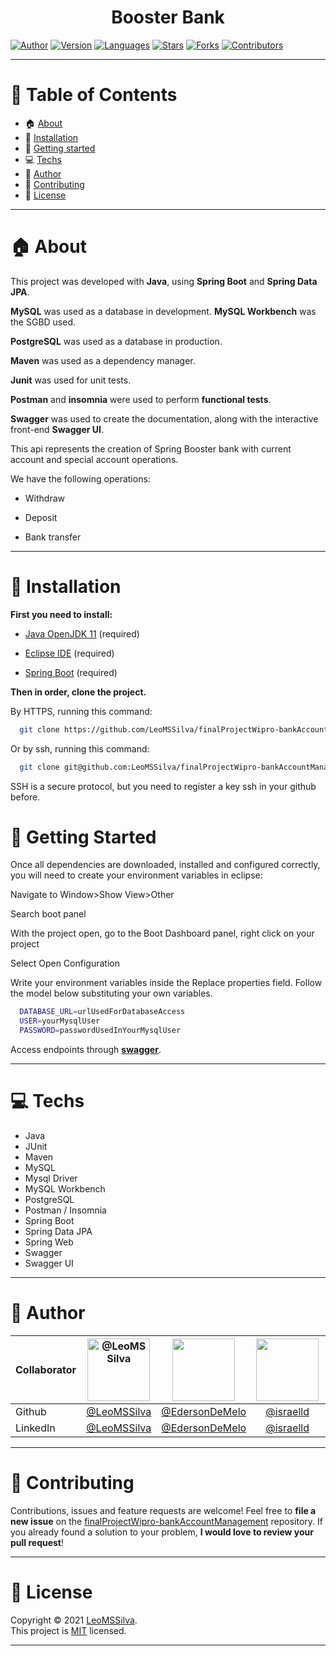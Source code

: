 <h1 align="center">Booster Bank
	<br/>
</h1>

[![Author](https://img.shields.io/badge/author-LeoMSSilva-blue?style=flat-square)](https://github.com/LeoMSSilva)
[![Version](https://img.shields.io/badge/version-1.0.0-blue.svg?cacheSeconds=2592000)](https://github.com/LeoMSSilva)
[![Languages](https://img.shields.io/github/languages/count/LeoMSSilva/finalProjectWipro-bankAccountManagement?color=blue&style=flat-square)](#)
[![Stars](https://img.shields.io/github/stars/LeoMSSilva/finalProjectWipro-bankAccountManagement?color=blue&style=flat-square)](https://github.com/LeoMSSilva/finalProjectWipro-bankAccountManagement/stargazers)
[![Forks](https://img.shields.io/github/forks/LeoMSSilva/finalProjectWipro-bankAccountManagement?color=blue&style=flat-square)](https://github.com/LeoMSSilva/finalProjectWipro-bankAccountManagement/network/members)
[![Contributors](https://img.shields.io/github/contributors/LeoMSSilva/finalProjectWipro-bankAccountManagement?color=blue&style=flat-square)](https://github.com/LeoMSSilva/finalProjectWipro-bankAccountManagement/graphs/contributors)

---

# :pushpin: Table of Contents

- :house: [About](#house-about)
- :dart: [Installation](#dart-installation)
- :rocket: [Getting started](#rocket-getting-started)
- :computer: [Techs](#computer-techs)
- :bust_in_silhouette: [Author](#bust_in_silhouette-author)
- :handshake: [Contributing](#handshake-contributing)
- :scroll: [License](#scroll-license)

---

# :house: About

This project was developed with **Java**, using **Spring Boot** and **Spring Data JPA**.

**MySQL** was used as a database in development. **MySQL Workbench** was the SGBD used.

**PostgreSQL** was used as a database in production.

**Maven** was used as a dependency manager.

**Junit** was used for unit tests.

**Postman** and **insomnia** were used to perform **functional tests**.

**Swagger** was used to create the documentation, along with the interactive front-end **Swagger UI**.

This api represents the creation of Spring Booster bank with current account and special account operations.

We have the following operations:

- Withdraw

- Deposit

- Bank transfer

---

# :dart: Installation

**First you need to install:**

- [Java OpenJDK 11](https://openjdk.java.net/projects/jdk/11) (required)

- [Eclipse IDE](https://www.eclipse.org/downloads) (required)

- [Spring Boot](https://spring.io/projects/spring-boot) (required)

**Then in order, clone the project.**

By HTTPS, running this command:

```bash
  git clone https://github.com/LeoMSSilva/finalProjectWipro-bankAccountManagement.git
```

Or by ssh, running this command:

```bash
  git clone git@github.com:LeoMSSilva/finalProjectWipro-bankAccountManagement.git
```

SSH is a secure protocol, but you need to register a key ssh in your github before.

# :rocket: Getting Started

Once all dependencies are downloaded, installed and configured correctly, you will need to create your environment variables in eclipse:

Navigate to Window>Show View>Other

Search boot panel

With the project open, go to the Boot Dashboard panel, right click on your project

Select Open Configuration

Write your environment variables inside the Replace properties field. Follow the model below substituting your own variables.

```bash
  DATABASE_URL=urlUsedForDatabaseAccess
  USER=yourMysqlUser
  PASSWORD=passwordUsedInYourMysqlUser
```

Access endpoints through **[swagger](https://booster-bank-api.herokuapp.com/swagger-ui/index.html)**.

---

# :computer: Techs

- Java
- JUnit
- Maven
- MySQL
- Mysql Driver
- MySQL Workbench
- PostgreSQL
- Postman / Insomnia
- Spring Boot
- Spring Data JPA
- Spring Web
- Swagger
- Swagger UI

---

# :bust_in_silhouette: Author

| Collaborator | <img src="https://github.com/LeoMSSilva.png" alt="@LeoMSSilva" width="100"/> |     <img src="https://github.com/EdersonDeMelo.png" width="100"/>     | <img src="https://github.com/israelld.png" width="100"/> |     <img src="https://github.com/jefersonfavero.png" width="100"/>      |     <img src="https://github.com/Nathybozzon.png" width="100"/>      |
| :----------- | :--------------------------------------------------------------------------: | :-------------------------------------------------------------------: | :------------------------------------------------------: | :---------------------------------------------------------------------: | :------------------------------------------------------------------: |
| Github       |                 [@LeoMSSilva](https://github.com/LeoMSSilva)                 |          [@EdersonDeMelo](https://github.com/EdersonDeMelo)           |         [@israelld](https://github.com/israelld)         |          [@jefersonfavero](https://github.com/jefersonfavero)           |            [@Nathybozzon](https://github.com/Nathybozzon)            |
| LinkedIn     |              [@LeoMSSilva](https://linkedin.com/in/LeoMSSilva)               | [@EdersonDeMelo](https://www.linkedin.com/in/ederson-machado-de-melo) | [@israelld](https://www.linkedin.com/in/israellimadias)  | [@jefersonfavero](https://www.linkedin.com/in/jeferson-favero-3a3b7ba6) | [@Nathybozzon](https://www.linkedin.com/in/nathalie-bozzon-32383256) |

---

# :handshake: Contributing

Contributions, issues and feature requests are welcome! Feel free to **file a new issue** on the [finalProjectWipro-bankAccountManagement](https://github.com/LeoMSSilva/finalProjectWipro-bankAccountManagement/issues) repository. If you already found a solution to your problem, **I would love to review your pull request**!

---

# :scroll: License

Copyright :copyright: 2021 [LeoMSSilva](https://github.com/LeoMSSilva).
<br/>
This project is [MIT](https://github.com/LeoMSSilva/finalProjectWipro-bankAccountManagement/blob/main/LICENSE) licensed.

---
